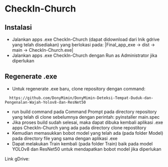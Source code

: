 # CheckIn-Church
## Instalasi
- Jalankan apps .exe CheckIn-Church (dapat didownload dari lnik gdrive yang telah disediakan) yang berlokasi pada:
|Final_app_exe -> dist -> main -> CheckIn-Church.exe|
- Jalankan apps .exe CheckIn-Church dengan Run as Administrator jika diperlukan

## Regenerate .exe
- Untuk regenerate .exe baru, clone repository dengan command:
```
  https://github.com/DonyMimin/DonyMimin-Deteksi-Tempat-Duduk-dan-Pengenalan-Wajah-Yolov8-dan-ResNet50

```
- run build command pada Command Prompt pada directory repository yang telah di clone sebelumnya dengan perintah: pyinstaller main.spec
- Jika proses build sudah selesai, maka dapat dibuka kembali aplikasi .exe apps CheckIn-Church yang ada pada directory clone repostitory
- Kemudian memasukkan bobot model yang telah ada (pada folder Model) pada directory file yang sama dengan aplikasi .exe
- Dapat melakukan Train kembali (pada folder Train) baik pada model YOLOv8 dan ResNet50 untuk mendapatkan bobot model jika diperlukan

Link gDrive:

